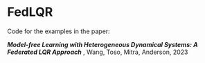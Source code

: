 # FedLQR
Code for the examples in the paper: 

_**Model-free Learning with Heterogeneous Dynamical Systems: A Federated LQR Approach**_
, Wang, Toso, Mitra, Anderson, 2023
